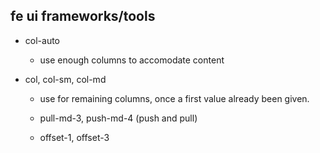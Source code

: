 ## fe ui frameworks/tools

- col-auto
  + use enough columns to accomodate content

- col, col-sm, col-md
  + use for remaining columns, once a first value already been given.

  + pull-md-3, push-md-4 (push and pull)

  + offset-1, offset-3